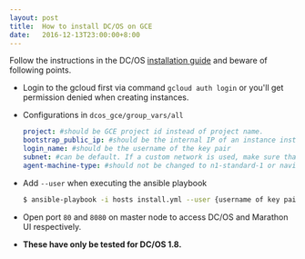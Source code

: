 ```yaml
---
layout: post
title:  How to install DC/OS on GCE
date:   2016-12-13T23:00:00+8:00
---
```


Follow the instructions in the DC/OS [installation guide](https://dcos.io/docs/1.8/administration/installing/cloud/gce/) and beware of following points. 

* Login to the gcloud first via command `gcloud auth login` or you'll get permission denied when creating instances.

* Configurations in `dcos_gce/group_vars/all`

  ```yaml
  project: #should be GCE project id instead of project name.
  bootstrap_public_ip: #should be the internal IP of an instance instead of its external IP.
  login_name: #should be the username of the key pair
  subnet: #can be default. If a custom network is used, make sure that instances can comunicate with each other internally.
  agent-machine-type: #should not be changed to n1-standard-1 or navistar component will be unstable and unhealthy
  ```

* Add `--user` when executing the ansible playbook 

  ```bash
  $ ansible-playbook -i hosts install.yml --user {username of key pair}
  ```
* Open port `80` and `8080` on master node to access DC/OS and Marathon UI respectively.

* **These have only be tested for DC/OS 1.8.**
